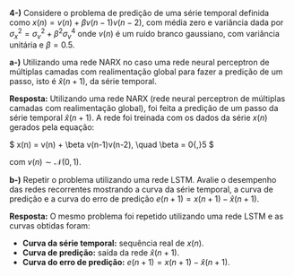 **4-)** Considere o problema de predição de uma série temporal definida como
$x(n) = v(n) + \beta v(n-1)v(n-2),$
com média zero e variância dada por
$\sigma_x^2 = \sigma_v^2 + \beta^2 \sigma_v^4$
onde $v(n)$ é um ruído branco gaussiano, com variância unitária e $\beta = 0.5$.

**a-)** Utilizando uma rede NARX no caso uma rede neural perceptron de múltiplas camadas
com realimentação global para fazer a predição de um passo, isto é $\hat{x}(n+1)$, da série temporal.

**Resposta:**
Utilizando uma rede NARX (rede neural perceptron de múltiplas camadas com realimentação global), foi feita a predição de um passo da série temporal $\hat{x}(n+1)$. A rede foi treinada com os dados da série $x(n)$ gerados pela equação:

$
x(n) = v(n) + \beta v(n-1)v(n-2), \quad \beta = 0{,}5
$

com $v(n) \sim \mathcal{N}(0, 1)$.


**b-)** Repetir o problema utilizando uma rede LSTM.
Avalie o desempenho das redes recorrentes mostrando a curva da série temporal, a curva
de predição e a curva do erro de predição $e(n+1) = x(n+1) - \hat{x}(n+1)$.

**Resposta:**
O mesmo problema foi repetido utilizando uma rede LSTM e as curvas obtidas foram:

* **Curva da série temporal:** sequência real de $x(n)$.
* **Curva de predição:** saída da rede $\hat{x}(n+1)$.
* **Curva do erro de predição:** $e(n+1) = x(n+1) - \hat{x}(n+1)$.

